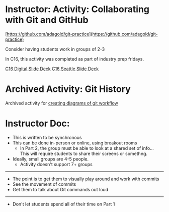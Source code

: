 # Instructor: Activity: Collaborating with Git and GitHub

[https://github.com/adagold/git-practice](https://github.com/adagold/git-practice)

Consider having students work in groups of 2-3

In C16, this activity was completed as part of industry prep fridays.

[C16 Digital Slide Deck](https://docs.google.com/presentation/d/1T5TmkZVbyUgW0aHaRlWxoR7hRE8MBHaxrb6VrE5Hg8M/edit#slide=id.gedb137233e_0_128)
[C16 Seattle Slide Deck](https://docs.google.com/presentation/d/1swzXcS8wOgEiU-6XcozW3OwGIfQUND0u53zN7xwxsSU/edit#slide=id.geec9359a67_0_224)


# Archived Activity: Git History

Archived activity for [creating diagrams of git workflow](./activity-git-history.md)

# Instructor Doc:

- This is written to be synchronous
- This can be done in-person or online, using breakout rooms
  - In Part 2, the group must be able to look at a shared set of info... This will require students to share their screens or somethng.
- Ideally, small groups are 4-5 people.
  - Activity doesn't support 7+ groups

---

- The point is to get them to visually play around and work with commits
- See the movement of commits
- Get them to talk about Git commands out loud

---

- Don't let students spend all of their time on Part 1
